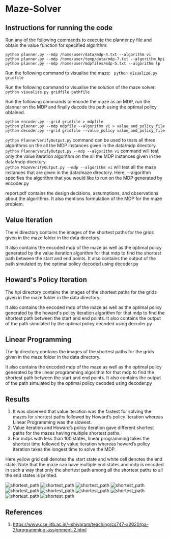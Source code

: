 # Maze-Solver

## Instructions for running the code

Run any of the following commands to execute the planner.py file and obtain the value function for specified algorithm:
```console
python planner.py --mdp /home/user/data/mdp-4.txt --algorithm vi
python planner.py --mdp /home/user/temp/data/mdp-7.txt --algorithm hpi
python planner.py --mdp /home/user/mdpfiles/mdp-5.txt --algorithm lp
```
Run the following command to visualise the maze: ``` python visualize.py gridfile```

Run the following command to visualise the solution of the maze solver: ```python visualize.py gridfile pathfile```

Run the following commands to encode the maze as an MDP, run the planner on the MDP and finally decode the path using the optimal policy obtained. 
```
python encoder.py --grid gridfile > mdpfile
python planner.py --mdp mdpfile --algorithm vi > value_and_policy_file
python decoder.py --grid gridfile --value_policy value_and_policy_file
```

```python PlannerVerifyOutput.py``` command can be used to tests all three algorithms on the all the MDP instances given in the data/mdp directory.  
```python PlannerVerifyOutput.py --mdp --algorithm vi``` command will test only the value iteration algorithm on the all the MDP instances given in the data/mdp directory.  
```python MazeVerifyOutput.py --mdp --algorithm vi``` will test all the maze instances that are given in the data/maze directory. Here, --algorithm specifies the algorithm that you would like to run on the MDP generated by encoder.py

report.pdf contains the design decisions, assumptions, and observations about the algorithms. It also mentions formulation of the MDP for the maze problem.

## Value Iteration

The vi directory contains the images of the shortest paths for the grids given in the maze folder in the data directory.

It also contains the encoded mdp of the maze as well as the optimal policy generated by the value iteration algorithm for that mdp to find the shortest path between the start and end points. It also contains the output of the path simulated by the optimal policy decoded using decoder.py

## Howard's Policy Iteration

The hpi directory contains the images of the shortest paths for the grids given in the maze folder in the data directory.

It also contains the encoded mdp of the maze as well as the optimal policy generated by the howard's policy iteration algorithm for that mdp to find the shortest path between the start and end points. It also contains the output of the path simulated by the optimal policy decoded using decoder.py

## Linear Programming

The lp directory contains the images of the shortest paths for the grids given in the maze folder in the data directory.

It also contains the encoded mdp of the maze as well as the optimal policy generated by the linear programming algorithm for that mdp to find the shortest path between the start and end points. It also contains the output of the path simulated by the optimal policy decoded using decoder.py

## Results

1. It was observed that value iteration was the fastest for solving the mazes for shortest paths followed by Howard’s policy Iteration whereas Linear Programming was the slowest.
2. Value iteration and Howard’s policy iteration gave different shortest paths for the mazes having multiple shortest paths.
3. For mdps with less than 100 states, linear programming takes the shortest time followed by value iteration whereas howard’s policy iteration takes the longest time to solve the MDP.
  
Here yellow grid cell denotes the start state and white cell denotes the end state. Note that the maze can have multiple end states and mdp is encoded in such a way that only the shortest path among all the shortest paths to all the end states is printed.
  
  ![shortest_path](https://github.com/sp1999/Maze-Solver/blob/main/vi/gridpath10.png)
  ![shortest_path](https://github.com/sp1999/Maze-Solver/blob/main/vi/gridpath20.png)
  ![shortest_path](https://github.com/sp1999/Maze-Solver/blob/main/vi/gridpath30.png)
  ![shortest_path](https://github.com/sp1999/Maze-Solver/blob/main/vi/gridpath40.png)
  ![shortest_path](https://github.com/sp1999/Maze-Solver/blob/main/vi/gridpath50.png)
  ![shortest_path](https://github.com/sp1999/Maze-Solver/blob/main/vi/gridpath60.png)
  ![shortest_path](https://github.com/sp1999/Maze-Solver/blob/main/vi/gridpath70.png)
  ![shortest_path](https://github.com/sp1999/Maze-Solver/blob/main/vi/gridpath80.png)
  ![shortest_path](https://github.com/sp1999/Maze-Solver/blob/main/vi/gridpath90.png)
  ![shortest_path](https://github.com/sp1999/Maze-Solver/blob/main/vi/gridpath100.png)
  
## References

1. https://www.cse.iitb.ac.in/~shivaram/teaching/cs747-a2020/pa-2/programming-assignment-2.html
